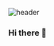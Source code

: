 ![header](https://capsule-render.vercel.app/api?type=rect&color=auto&height=180&section=header&text=Yeji%20Im&animation=twinkling&fontSize=70)

### Hi there 👋

<!--
**yayyz/yayyz** is a ✨ _special_ ✨ repository because its `README.md` (this file) appears on your GitHub profile.

Here are some ideas to get you started:

- 🔭 I’m currently working on ...
- 🌱 I’m currently learning ...
- 👯 I’m looking to collaborate on ...
- 🤔 I’m looking for help with ...
- 💬 Ask me about ...
- 📫 How to reach me: ...
- 😄 Pronouns: ...
- ⚡ Fun fact: ...
-->

